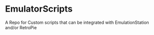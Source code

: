 # EmulatorScripts
A Repo for Custom scripts that can be integrated with EmulationStation and/or RetroPie
